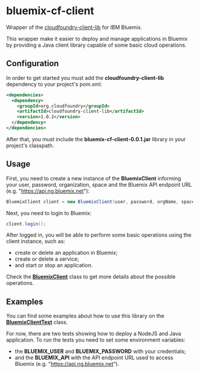 bluemix-cf-client
=================

Wrapper of the [cloudfoundry-client-lib](https://github.com/cloudfoundry/cf-java-client/tree/master/cloudfoundry-client-lib) for IBM Bluemix.

This wrapper make it easier to deploy and manage applications in Bluemix by providing a Java client library capable of some basic cloud operations.

Configuration
-------------
In order to get started you must add the **cloudfoundry-client-lib** dependency to your project's pom.xml:

```xml
<dependencies>
  <dependency>
    <groupId>org.cloudfoundry</groupId>
    <artifactId>cloudfoundry-client-lib</artifactId>
    <version>1.0.2</version>
  </dependency>
</dependencies>
```

After that, you must include the **bluemix-cf-client-0.0.1.jar** library in your project's classpath.

Usage
-----
First, you need to create a new instance of the **BluemixClient** informing your user, password, organization,  space and the Bluemix API endpoint URL (e.g. "https://api.ng.bluemix.net"):

```java
BluemixClient client = new BluemixClient(user, password, orgName, spaceName, api);
```

Next, you need to login to Bluemix:

```java
client.login();
```

After logged in, you will be able to perform some basic operations using the client instance, such as:
- create or delete an application in Bluemix;
- create or delete a service;
- and start or stop an application.

Check the [**BluemixClient**](https://github.com/marianafranco/bluemix-cf-client/blob/master/src/cf/client/bluemix/BluemixClient.java) class to get more details about the possible operations.

Examples
--------
You can find some examples about how to use this library on the [**BluemixClientTest**](https://github.com/marianafranco/bluemix-cf-client/blob/master/test/cf/client/bluemix/test/BluemixClientTest.java) class.

For now, there are two tests showing how to deploy a NodeJS and Java application. To run the tests you need to set some environment variables:
- the **BLUEMIX_USER** and **BLUEMIX_PASSWORD** with your credentials;
- and the **BLUEMIX_API** with the API endpoint URL used to access Bluemix (e.g. "https://api.ng.bluemix.net").
